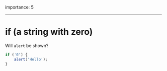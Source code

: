 importance: 5

---

# if (a string with zero)

Will `alert` be shown?

```js
if ('0') {
    alert('Hello');
}
```
